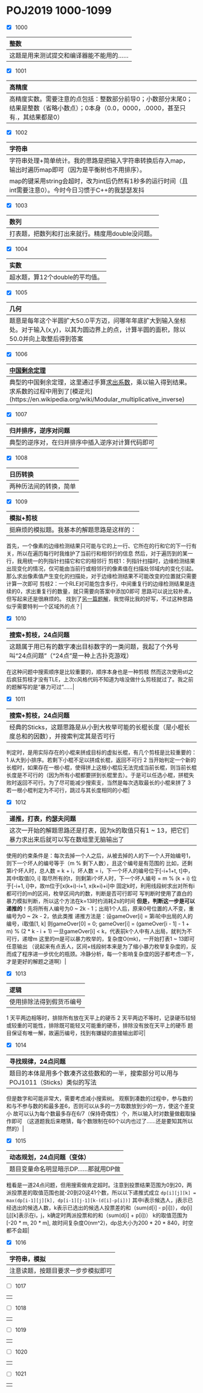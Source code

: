 # POJ2019 1000-1099

- [X] 1000

|整数|
|:--|
|这题是用来测试提交和编译器能不能用的……|

- [X] 1001

|高精度|
|:--|
|高精度实数。需要注意的点包括：整数部分前导0；小数部分末尾0；结果是整数（省略小数点）；0本身（0.0，0000，.0000，甚至只有.，其结果都是0）|

- [X] 1002

|字符串|
|:--|
|字符串处理+简单统计。我的思路是把输入字符串转换后存入map，输出时遍历map即可（因为是平衡树也不用排序）。
map的键采用string会超时，改为int后仍然有1秒多的运行时间（且int需要注意0）。今时今日习惯于C++的我瑟瑟发抖|

- [X] 1003

|数列|
|:--|
|打表题，把数列和打出来就行。精度用double没问题。|

- [X] 1004

|实数|
|:--|
|超水题，算12个double的平均值。|

- [X] 1005

|几何|
|:--|
|题意是每年这个半圆扩大50.0平方迈，问哪年年底扩大到输入坐标处。对于输入(x,y)，以其为圆边界上的点，计算半圆的面积，除以50.0并向上取整后得到答案|

- [X] 1006

|[中国剩余定理](https://en.wikipedia.org/wiki/Chinese_remainder_theorem)|
|:--|
|典型的中国剩余定理，这里通过手算[求出系数](https://en.wikipedia.org/wiki/Chinese_remainder_theorem#Existence_(direct_construction))，乘以输入得到结果。求系数的过程中用到了[模逆元](https://en.wikipedia.org/wiki/Modular_multiplicative_inverse)|

- [X] 1007

|归并排序，逆序对问题|
|:--|
|典型的逆序对，在归并排序中插入逆序对计算代码即可|

- [X] 1008

|日历转换|
|:--|
|两种历法间的转换，简单|

- [X] 1009

|模拟+剪枝|
|:--|
|挺麻烦的模拟题。我基本的解题思路是这样的：
首先，一个像素的边缘检测结果只可能与它的上一行、它所在的行和它的下一行有关，所以在遍历每行时我维护了当前行和相邻行的信息
然后，对于遍历到的某一行，我用统一的列指针扫描它和它的相邻行
剪枝1：列指针扫描时，边缘检测结果出现变化的情况，仅可能由当前行或相邻行的像素值在扫描处邻域内的变化引起。那么求出像素值产生变化的扫描处，对于边缘检测结果不可能改变的位置就只需要计算一次即可
剪枝2：一个RLE对可能包含多行，中间重复行的边缘检测结果是连续的0，求出重复行的数量，就只需要向答案中添加0即可
思路可以说比较朴素，但写起来还是很麻烦的。
找到了[另一篇题解](http://blog.sina.com.cn/s/blog_6e63f59e01012mxb.html)，我觉得比我的好写，不过这种思路似乎需要特判一个区域外的点？|

- [X] 1010

|搜索+剪枝，24点问题|
|:--|
|这题属于用已有的数字凑出目标数字的一类问题，我起了个外号叫“24点问题”（“24点”是一种上古扑克游戏）
在这种问题中搜索顺序是比较重要的，顺序本身也是一种剪枝
然而这次使用stl之后疯狂剪枝才没有TLE，上次c风格代码不知道为啥没做什么剪枝就过了。我之前的题解写的是“暴力可过”……|

- [X] 1011

|搜索+剪枝，24点问题|
|:--|
|经典的Sticks，这题思路是从小到大枚举可能的长棍长度（是小棍长度总和的因数），并搜索判定其是否可行
判定时，是用实际存在的小棍来拼成目标的虚拟长棍，有几个剪枝是比较重要的：
1 从大到小排序。若剩下小棍不足以拼成长棍，返回不可行
2 当开始判定一个新的长棍时，如果存在一根小棍，使得拼上这根小棍后无法完成当前长棍，则当前长棍长度是不可行的（因为所有小棍都要拼到长棍里去）。于是可以任选小棍，拼棍失败时返回不可行。为了尽可能减少搜索支，当然是每次选取最长的小棍来拼了
3 若一根小棍判定为不可行，跳过与其长度相同的小棍|

- [X] 1012

|递推，打表，约瑟夫问题|
|:--|
|这次一开始的解题思路还是打表，因为k的取值只有1 ~ 13，把它们暴力求出来后就可以写在数组里无脑输出了
使用的约束条件是：每次去掉一个人之后，从被去掉的人的下一个人开始编号1，则下一个坏人的编号等于（m % 剩下人数），且这个编号是有范围的
比如，还剩第i个坏人时，总人数 = k + i，坏人数 = i，下一个坏人的编号位于[-i+1+t, t]中，其中t取值[0, i]
取尽所有的t，则剩第i个坏人时，下一个坏人编号 = m % (k + i) 位于[-i+1, i]中，故m位于[x(k+i)-i+1, x(k+i)+i]中
固定k时，利用线段树求出对所有i都可行的m的区间，枚举区间内的数，判断是否可行即可
写判断时使用了直白的暴力模拟判断，所以这个方法在k=13时约消耗2s的时间
**但是，判断这一步是可以递推的**！先将所有人编号为0 ~ 2k - 1；出局1个人后，原来0号位置的人不变，重编号为0 ~ 2k - 2，依此类推
递推方法是：设gameOver[i] = 第i轮中出局的人的编号，i取值[1, k]
则gameOver[0] = 0; gameOver[i] = (gameOver[i - 1] - 1 + m) % (2 * k - i + 1)
一旦gameOver[i] < k，代表前k个人中有人出局，就判为不可行，递增m
这里的m是可以暴力枚举的，复杂度O(mk)，一开始打表1 ~ 13即可任意输出
（说起来有点丢人，区间+线段树本来是为了缩小暴力枚举复杂度的，反而成了程序进一步优化的瓶颈。冷静分析，每一个影响复杂度的因子都考虑一下，才是更好的解题之道啊）|

- [X] 1013

|逻辑|
|:--|
|使用排除法得到假货币编号
1 天平两边相等时，排除所有放在天平上的硬币
2 天平两边不等时，记录硬币较轻或较重的可能性，排除既可能轻又可能重的硬币，排除没有放在天平上的硬币
题目保证有唯一解，故遍历编号，找到有嫌疑的直接输出即可|

- [X] 1014

|寻找规律，24点问题|
|:--|
|题目的本体是用多个数凑齐这些数和的一半，搜索部分可以用与POJ1011（Sticks）类似的写法
但是数字和可能非常大，需要考虑减小搜索树。
观察到凑数的过程中，参与数的和与不参与数的和最多差6，否则可以从多的一方取数放到少的一方，使这个差变小
故可以认为每个数最多存在6/7（保持奇偶性）个，所以输入时对数量做截取操作即可
（这道题我后来瞎猜，每个数限制在60个以内也过了……还是要知其所以然的）|

- [X] 1015

|动态规划，24点问题（变体）|
|:--|
|题目变量命名明显暗示DP……那就用DP做
粗看是一道24点问题，但用搜索做肯定超时。注意到投票结果范围为0到20，两派投票差的取值范围也就-20到20这41个数，所以以下递推式成立
`dp[i][j][k] = max(dp[i-1][j][k], dp[i-1][j-1][k-(d[i]-p[i])]`
其中i表示候选人，j表示已经选出的候选人数，k表示已选出的候选人投票差的和（sum(d[i] - p[i])），dp[i][j][k]表示在i，j，k确定时两派投票和的和（sum(d[i] + p[i])）
k的取值范围为[-20 * m, 20 * m], 故时间复杂度O(nm^2)，dp总大小为200 * 20 * 840，时空都不会超|

- [X] 1016

|字符串，模拟|
|:--|
|注意读题，按题目要求一步步模拟即可|

- [ ] 1017

||
|:--|
||

- [ ] 1018

||
|:--|
||

- [ ] 1019

||
|:--|
||

- [ ] 1020

||
|:--|
||

- [ ] 1021

||
|:--|
||
